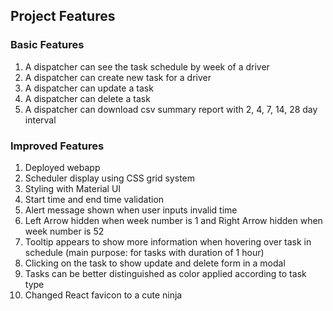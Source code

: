 ## Project Features

### Basic Features

1. A dispatcher can see the task schedule by week of a driver
2. A dispatcher can create new task for a driver
3. A dispatcher can update a task
4. A dispatcher can delete a task
5. A dispatcher can download csv summary report with 2, 4, 7, 14, 28 day interval

### Improved Features

1. Deployed webapp
2. Scheduler display using CSS grid system
3. Styling with Material UI
4. Start time and end time validation
5. Alert message shown when user inputs invalid time
6. Left Arrow hidden when week number is 1 and Right Arrow hidden when week number is 52
7. Tooltip appears to show more information when hovering over task in schedule (main purpose: for tasks with duration of 1 hour)
8. Clicking on the task to show update and delete form in a modal
9. Tasks can be better distinguished as color applied according to task type
10. Changed React favicon to a cute ninja
